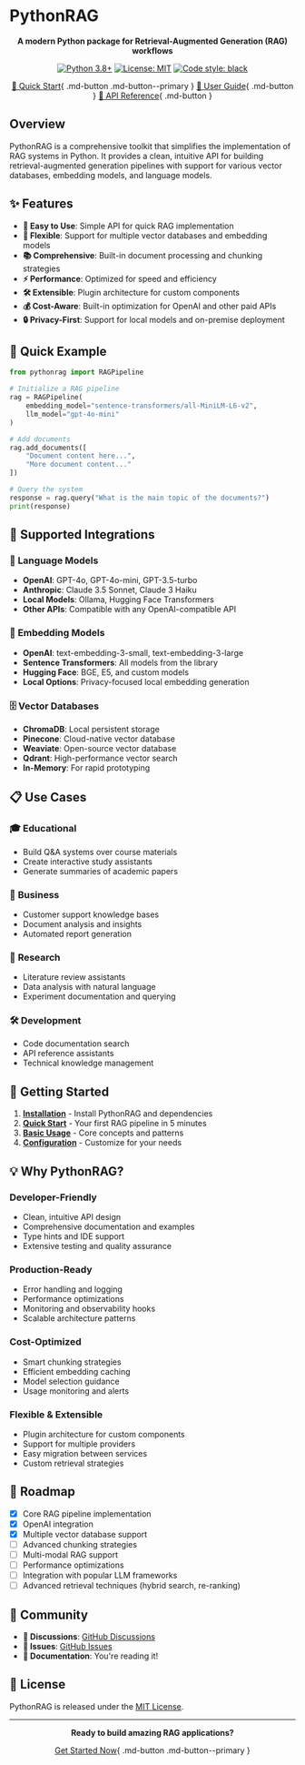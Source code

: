# PythonRAG

<div align="center">

**A modern Python package for Retrieval-Augmented Generation (RAG) workflows**

[![Python 3.8+](https://img.shields.io/badge/python-3.8+-blue.svg)](https://www.python.org/downloads/)
[![License: MIT](https://img.shields.io/badge/License-MIT-yellow.svg)](https://opensource.org/licenses/MIT)
[![Code style: black](https://img.shields.io/badge/code%20style-black-000000.svg)](https://github.com/psf/black)

[🚀 Quick Start](getting-started/quickstart.md){ .md-button .md-button--primary }
[📖 User Guide](user-guide/configuration.md){ .md-button }
[🔧 API Reference](api/core.md){ .md-button }

</div>

## Overview

PythonRAG is a comprehensive toolkit that simplifies the implementation of RAG systems in Python. It provides a clean, intuitive API for building retrieval-augmented generation pipelines with support for various vector databases, embedding models, and language models.

## ✨ Features

- **🚀 Easy to Use**: Simple API for quick RAG implementation
- **🔧 Flexible**: Support for multiple vector databases and embedding models  
- **📚 Comprehensive**: Built-in document processing and chunking strategies
- **⚡ Performance**: Optimized for speed and efficiency
- **🛠️ Extensible**: Plugin architecture for custom components
- **💰 Cost-Aware**: Built-in optimization for OpenAI and other paid APIs
- **🔒 Privacy-First**: Support for local models and on-premise deployment

## 🎯 Quick Example

```python
from pythonrag import RAGPipeline

# Initialize a RAG pipeline
rag = RAGPipeline(
    embedding_model="sentence-transformers/all-MiniLM-L6-v2",
    llm_model="gpt-4o-mini"
)

# Add documents
rag.add_documents([
    "Document content here...",
    "More document content..."
])

# Query the system
response = rag.query("What is the main topic of the documents?")
print(response)
```

## 🎨 Supported Integrations

### 🤖 Language Models
- **OpenAI**: GPT-4o, GPT-4o-mini, GPT-3.5-turbo
- **Anthropic**: Claude 3.5 Sonnet, Claude 3 Haiku
- **Local Models**: Ollama, Hugging Face Transformers
- **Other APIs**: Compatible with any OpenAI-compatible API

### 🔗 Embedding Models
- **OpenAI**: text-embedding-3-small, text-embedding-3-large
- **Sentence Transformers**: All models from the library
- **Hugging Face**: BGE, E5, and custom models
- **Local Options**: Privacy-focused local embedding generation

### 🗄️ Vector Databases
- **ChromaDB**: Local persistent storage
- **Pinecone**: Cloud-native vector database
- **Weaviate**: Open-source vector database
- **Qdrant**: High-performance vector search
- **In-Memory**: For rapid prototyping

## 📋 Use Cases

### 🎓 **Educational**
- Build Q&A systems over course materials
- Create interactive study assistants
- Generate summaries of academic papers

### 💼 **Business**
- Customer support knowledge bases
- Document analysis and insights
- Automated report generation

### 🔬 **Research**
- Literature review assistants
- Data analysis with natural language
- Experiment documentation and querying

### 🛠️ **Development**
- Code documentation search
- API reference assistants
- Technical knowledge management

## 🚀 Getting Started

1. **[Installation](getting-started/installation.md)** - Install PythonRAG and dependencies
2. **[Quick Start](getting-started/quickstart.md)** - Your first RAG pipeline in 5 minutes
3. **[Basic Usage](getting-started/basic-usage.md)** - Core concepts and patterns
4. **[Configuration](user-guide/configuration.md)** - Customize for your needs

## 💡 Why PythonRAG?

### **Developer-Friendly**
- Clean, intuitive API design
- Comprehensive documentation and examples
- Type hints and IDE support
- Extensive testing and quality assurance

### **Production-Ready**
- Error handling and logging
- Performance optimizations
- Monitoring and observability hooks
- Scalable architecture patterns

### **Cost-Optimized**
- Smart chunking strategies
- Efficient embedding caching
- Model selection guidance
- Usage monitoring and alerts

### **Flexible & Extensible**
- Plugin architecture for custom components
- Support for multiple providers
- Easy migration between services
- Custom retrieval strategies

## 🎯 Roadmap

- [x] Core RAG pipeline implementation
- [x] OpenAI integration
- [x] Multiple vector database support
- [ ] Advanced chunking strategies
- [ ] Multi-modal RAG support
- [ ] Performance optimizations
- [ ] Integration with popular LLM frameworks
- [ ] Advanced retrieval techniques (hybrid search, re-ranking)

## 🤝 Community

- **💬 Discussions**: [GitHub Discussions](https://github.com/franzejr/PythonRAG/discussions)
- **🐛 Issues**: [GitHub Issues](https://github.com/franzejr/PythonRAG/issues)
- **📖 Documentation**: You're reading it!

## 📄 License

PythonRAG is released under the [MIT License](https://github.com/franzejr/PythonRAG/blob/main/LICENSE).

---

<div align="center">

**Ready to build amazing RAG applications?**

[Get Started Now](getting-started/installation.md){ .md-button .md-button--primary }

</div> 
